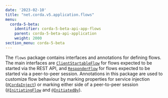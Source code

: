 ```yaml
---
date: '2023-02-10'
title: "net.corda.v5.application.flows"
menu:
  corda-5-beta:
    identifier: corda-5-beta-api-app-flows
    parent: corda-5-beta-api-application
    weight: 2000
section_menu: corda-5-beta
---
```


The `flows` package contains interfaces and annotations for defining flows. The main interfaces are <a href="../../../../../../api-ref/corda/5.0-beta/kotlin/application/net.corda.v5.application.flows/-r-p-c-startable-flow/index.html" target="_blank">`ClientStartableFlow`</a> for flows expected to be started via the REST API, and <a href="../../../../../../api-ref/corda/5.0-beta/kotlin/application/net.corda.v5.application.flows/-responder-flow/index.html" target="_blank">`ResponderFlow`</a> for flows expected to be started via a peer-to-peer session. Annotations in this package are used to customize flow behaviour by marking properties for service injection (<a href="../../../../../../api-ref/corda/5.0-beta/kotlin/application/net.corda.v5.application.flows/-corda-inject/index.html" target="_blank">`@CordaInject`</a>) or marking either side of a peer-to-peer session (<a href="../../../../../../api-ref/corda/5.0-beta/kotlin/application/net.corda.v5.application.flows/-initiating-flow/index.html" target="_blank">`@InitiatingFlow`</a> and <a href="../../../../../../api-ref/corda/5.0-beta/kotlin/application/net.corda.v5.application.flows/-initiated-by/index.html" target="_blank">`@InitiatedBy`</a>).